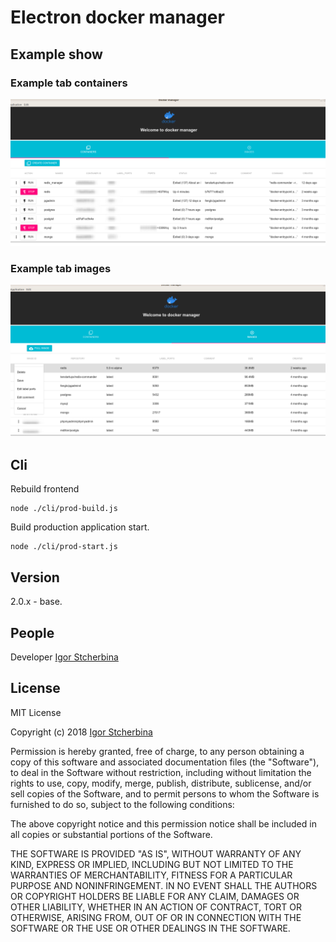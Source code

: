 # Electron docker manager
## Example show
### Example tab containers
![Password storage screenshot](https://raw.githubusercontent.com/eagle7410/electron_docker_manager/v2.0.12/docs-attach/cont.png)
### Example tab images
![Password storage screenshot](https://raw.githubusercontent.com/eagle7410/electron_docker_manager/v2.0.12/docs-attach/img.png)
## Cli

Rebuild frontend
```
node ./cli/prod-build.js
```

Build production application start.
```
node ./cli/prod-start.js
```

## Version
2.0.x - base.

## People
Developer [Igor Stcherbina](https://github.com/eagle7410)

## License

MIT License

Copyright (c) 2018 [Igor Stcherbina](https://github.com/eagle7410)

Permission is hereby granted, free of charge, to any person obtaining a copy
of this software and associated documentation files (the "Software"), to deal
in the Software without restriction, including without limitation the rights
to use, copy, modify, merge, publish, distribute, sublicense, and/or sell
copies of the Software, and to permit persons to whom the Software is
furnished to do so, subject to the following conditions:

The above copyright notice and this permission notice shall be included in all
copies or substantial portions of the Software.

THE SOFTWARE IS PROVIDED "AS IS", WITHOUT WARRANTY OF ANY KIND, EXPRESS OR
IMPLIED, INCLUDING BUT NOT LIMITED TO THE WARRANTIES OF MERCHANTABILITY,
FITNESS FOR A PARTICULAR PURPOSE AND NONINFRINGEMENT. IN NO EVENT SHALL THE
AUTHORS OR COPYRIGHT HOLDERS BE LIABLE FOR ANY CLAIM, DAMAGES OR OTHER
LIABILITY, WHETHER IN AN ACTION OF CONTRACT, TORT OR OTHERWISE, ARISING FROM,
OUT OF OR IN CONNECTION WITH THE SOFTWARE OR THE USE OR OTHER DEALINGS IN THE
SOFTWARE.

